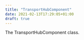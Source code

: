 ```yaml
---
title: "TransportHubComponent"
date: 2021-02-13T17:29:05+01:00
draft: true
---
```


The TransportHubComponent class.